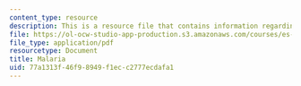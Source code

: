 ```yaml
---
content_type: resource
description: This is a resource file that contains information regarding malaria.
file: https://ol-ocw-studio-app-production.s3.amazonaws.com/courses/es-259-information-and-communication-technology-in-africa-spring-2006/77a1313f46f98949f1ecc2777ecdafa1_MITES_259S06_dafalla_2.pdf
file_type: application/pdf
resourcetype: Document
title: Malaria
uid: 77a1313f-46f9-8949-f1ec-c2777ecdafa1
---
```

